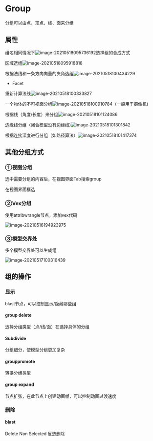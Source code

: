 # Group

分组可以由点、顶点、线、面来分组

## 属性

组名相同情况下![image-20210518095736192](C:\Users\QZ\AppData\Roaming\Typora\typora-user-images\image-20210518095736192.png)选择组的合成方式

区域选组![image-20210518095918818](C:\Users\QZ\AppData\Roaming\Typora\typora-user-images\image-20210518095918818.png)

根据法线和一条方向向量的夹角选组![image-20210518100434229](C:\Users\QZ\AppData\Roaming\Typora\typora-user-images\image-20210518100434229.png)

- Facet

重新计算法线![image-20210518100333827](C:\Users\QZ\AppData\Roaming\Typora\typora-user-images\image-20210518100333827.png)

一个物体的不可视面分组![image-20210518100910784](C:\Users\QZ\AppData\Roaming\Typora\typora-user-images\image-20210518100910784.png)（一般用于摄像机)

根据线（角度/长度）来分组![image-20210518101124086](C:\Users\QZ\AppData\Roaming\Typora\typora-user-images\image-20210518101124086.png)

边缘线分组（闭合模型没有边缘线)![image-20210518101301842](C:\Users\QZ\AppData\Roaming\Typora\typora-user-images\image-20210518101301842.png)

根据连接深度进行分组（如路径算法）![image-20210518101417374](C:\Users\QZ\AppData\Roaming\Typora\typora-user-images\image-20210518101417374.png)



## 其他分组方式

### ①视图分组

选中需要分组的内容后，在视图界面Tab搜索group

在视图界面框选

### ②Vex分组

使用attribwrangle节点，添加vex代码

![image-20210516194923975](C:\Users\QZ\AppData\Roaming\Typora\typora-user-images\image-20210516194923975.png)

### ③模型交界处

多个模型交界处可以生成组

![image-20210517100316439](C:\Users\QZ\AppData\Roaming\Typora\typora-user-images\image-20210517100316439.png)



## 组的操作

### 显示

blast节点，可以控制显示/隐藏哪些组

#### group delete 

选择分组类型（点/线/面）在选择具体的分组

#### Subdivide

分组细分，使模型分组更加复杂

#### grouppromote

转换分组类型

#### group expand

节点扩张，在此节点上创建动画帧，可以控制动画过渡速度

### 删除

#### blast

Delete Non Selected 反选删除
